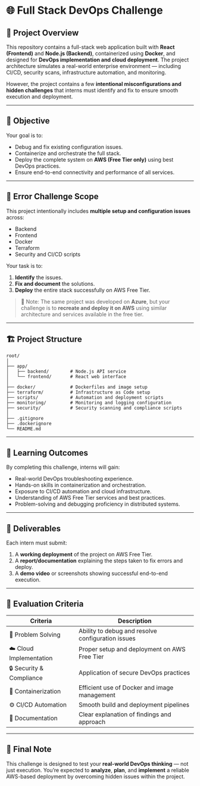 # 🌐 Full Stack DevOps Challenge

## 📘 Project Overview

This repository contains a full-stack web application built with **React (Frontend)** and **Node.js (Backend)**, containerized using **Docker**, and designed for **DevOps implementation and cloud deployment**.
The project architecture simulates a real-world enterprise environment — including CI/CD, security scans, infrastructure automation, and monitoring.

However, the project contains a few **intentional misconfigurations and hidden challenges** that interns must identify and fix to ensure smooth execution and deployment.

---

## 🎯 Objective

Your goal is to:

* Debug and fix existing configuration issues.
* Containerize and orchestrate the full stack.
* Deploy the complete system on **AWS (Free Tier only)** using best DevOps practices.
* Ensure end-to-end connectivity and performance of all services.

---

## 🧩 Error Challenge Scope

This project intentionally includes **multiple setup and configuration issues** across:

* Backend
* Frontend
* Docker
* Terraform
* Security and CI/CD scripts

Your task is to:

1. **Identify** the issues.
2. **Fix and document** the solutions.
3. **Deploy** the entire stack successfully on AWS Free Tier.

> 💬 Note: The same project was developed on **Azure**, but your challenge is to **recreate and deploy it on AWS** using similar architecture and services available in the free tier.

---

## 🏗️ Project Structure

```
root/
│
├── app/
│   ├── backend/        # Node.js API service
│   └── frontend/       # React web interface
│
├── docker/             # Dockerfiles and image setup
├── terraform/          # Infrastructure as Code setup
├── scripts/            # Automation and deployment scripts
├── monitoring/         # Monitoring and logging configuration
├── security/           # Security scanning and compliance scripts
│
├── .gitignore
├── .dockerignore
└── README.md
```

---

## 🧠 Learning Outcomes

By completing this challenge, interns will gain:

* Real-world DevOps troubleshooting experience.
* Hands-on skills in containerization and orchestration.
* Exposure to CI/CD automation and cloud infrastructure.
* Understanding of AWS Free Tier services and best practices.
* Problem-solving and debugging proficiency in distributed systems.

---

## 🧾 Deliverables

Each intern must submit:

1. A **working deployment** of the project on AWS Free Tier.
2. A **report/documentation** explaining the steps taken to fix errors and deploy.
3. A **demo video** or screenshots showing successful end-to-end execution.

---

## 🧮 Evaluation Criteria

| Criteria                 | Description                                       |
| ------------------------ | ------------------------------------------------- |
| 🔧 Problem Solving       | Ability to debug and resolve configuration issues |
| ☁️ Cloud Implementation  | Proper setup and deployment on AWS Free Tier      |
| 🔒 Security & Compliance | Application of secure DevOps practices            |
| 🐳 Containerization      | Efficient use of Docker and image management      |
| ⚙️ CI/CD Automation      | Smooth build and deployment pipelines             |
| 📘 Documentation         | Clear explanation of findings and approach        |

---

## 🚀 Final Note

This challenge is designed to test your **real-world DevOps thinking** — not just execution.
You’re expected to **analyze**, **plan**, and **implement** a reliable AWS-based deployment by overcoming hidden issues within the project.
